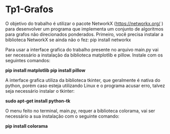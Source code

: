 # Tp1-Grafos
O objetivo do trabalho é utilizar o pacote NetworkX (https://networkx.org/ ) para
desenvolver um programa que implementa um conjunto de algoritmos para grafos não
direcionados ponderados.
Primeiro, você precisa instalar a biblioteca NetworkX se ainda não o fez:
pip install networkx

Para usar a interface grafica do trabalho presente no arquivo main.py vai ser necessário a instalação da biblioteca matplotlib e pillow. Instale com os seguintes comandos:

<b> pip install matplotlib </b>
<b> pip install pillow  </b>

A interface grafica utiliza da biblioteca tkinter, que geralmente é nativa do python, porém caso esteja utilizando Linux e o programa acusar erro, talvez seja necessário instalar o tkinter:

<b> sudo apt-get install python-tk  </b>

O menu feito no terminal, main.py, requer a biblioteca colorama, vai ser necessário a sua instalação com o seguinte comando:

<b> pip install colorama </b>
